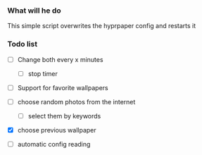 ### What will he do

This simple script overwrites the hyprpaper config and restarts it

### Todo list

- [ ] Change both every x minutes
    - [ ] stop timer
- [ ] Support for favorite wallpapers
- [ ] choose random photos from the internet
    - [ ] select them by keywords
- [x] choose previous wallpaper
- [ ] automatic config reading


